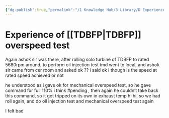 ```yaml
---
{"dg-publish":true,"permalink":"/1 Knowledge Hub/3 Library/D Experiences & Learnings/1 Office/2 TSTPS Incidents & Experiences/Experience of TDBFP overspeed test/","noteIcon":""}
---
```


# Experience of [[TDBFP\|TDBFP]] overspeed test
Again ashok sir was there, after rolling solo turbine of TDBFP to rated 5680rpm around, to perform oil injection test tmd went to local, and ashok sir came from cer room and asked ok ?? i said ok I though is the speed at rated speed achieved or not

he understood as i gave ok for mechanical overspeed test, so he gave command for full 110% i think #pending  , then again he couldn’t take back this command, so it got tripped on its own in exhaust temp hi hi, so we had roll again, and do oil injection test and mechanical overspeed test again

I felt bad
